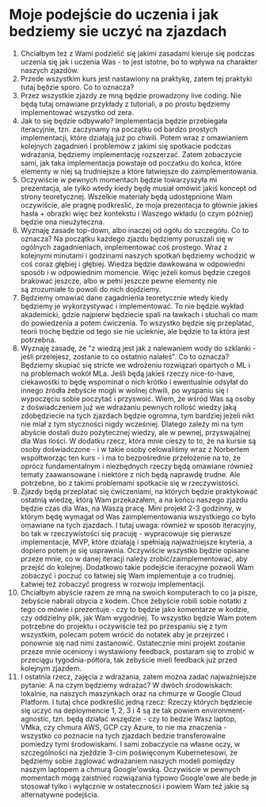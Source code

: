 # Moje podejście do uczenia i jak bedziemy sie uczyć na zjazdach

1. Chciałbym też z Wami podzielić się jakimi zasadami kieruje się podczas uczenia się jak i uczenia Was - to jest istotne, bo to wpływa na charakter naszych zjazdów.
2. Przede wszystkim kurs jest nastawiony na praktykę, zatem tej praktyki tutaj bęðzie sporo. Co to oznacza?
3. Przez wszystkie zjazdy ze mną będzie prowadzony live coding. Nie będą tutaj omawiane przykłady z tutoriali, a po prostu będziemy implementować wszystko od zera.
4. Jak to się będzie odbywało? Implementacja będzie przebiegała iteracyjnie, tzn. zaczynamy na początku od bardzo prostych implementacji, które działają już po chwili. Potem wraz z omawianiem kolejnych zagadnień i problemów z jakimi się spotkacie podczas wdrażania, będziemy implementację rozszerzać. Zatem zobaczycie sami, jak taka implementacja powstaje od poczatku do końca, które elementy w niej są trudniejsze a które łatwiejsze do zaimplementowania.
6. Oczywiście w pewnych momentach będzie towarzyszyła mi prezentacja, ale tylko wtedy kiedy będę musiał omówić jakiś koncept od strony teoretycznej. Wszelkie materiały będą udostępnione Wam oczywiście, ale pragnę podkreslić, że moja prezentacja to głównie jakieś hasła + obrazki więc bez kontekstu i Waszego wkładu (o czym później) będzie ona nieużyteczna.
7. Wyznaję zasade top-down, albo inaczej od ogółu do szczegółu. Co to oznacza? Na początku każdego zjazdu będziemy poruszali się w ogólnych zagadnieniach, implementować coś prostego. Wraz z kolejnymi minutami i godzinami naszych spotkań będziemy wchodzić w coś coraz głębiej i głębiej. Wiedza będzie dawkowana w odpowiedni sposób i w odpowiednim momencie. Więc jeżeli komuś będzie czegoś brakować jeszcze, albo w pełni jeszcze pewne elementy nie są zrozumiałe to powoli do nich dojdziemy.
8. Będziemy omawiać dane zagadnienia teoretycznie wtedy kiedy będziemy je wykorzystywać i implementować. To nie będzie wykład akademicki, gdzie najpierw będziecie spali na ławkach i słuchali co mam do powiedzenia a potem ćwiczenia. To wszystko będzie się przeplatać, teorii trochę będzie od tego sie nie ucieknie, ale będzie to ta która jest potrzebna. 
9. Wyznaję zasadę, że "z wiedzą jest jak z nalewaniem wody do szklanki - jeśli przelejesz, zostanie to co ostatnio nalałeś". Co to oznacza? Będziemy skupiać się stricte we wdrożeniu rozwiązań opartych o ML i na problemach wokół MLa. Jeśli będą jakieś rzeczy nice-to-have, ciekawostki to będę wspominał o nich krótko i ewentualnie odsyłał do innego źródła żebyście mogli w wolnej chwili, po wyspaniu się i wypoczęciu sobie poczytać i przyswoić. Wiem, że wśród Was są osoby z doświadczeniem już we wdrażaniu pewnych roIlość wiedzy jaką zdobędziecie na tych zjazdach będzie ogromna, tym bardziej jeżeli nikt nie miał z tym styczności nigdy wcześniej. Dlatego zależy mi na tym abyście dostali dużo pożytecznej wiedzy, ale w pewnej, przyswajalnej dla Was ilości. W dodatku rzecz, która mnie cieszy to to, że na kursie są osoby doświadczone - i w takie osoby celowaliśmy wraz z Norbertem współtworząc ten kurs - i ma to bezpośrednie przełożenie na to, że oprócz fundamentalnym i niezbędnych rzeczy będą omawiane również tematy zaawansowane i niektóre z nich będą naprawdę trudne. Ale potrzebne, bo z takimi problemami spotkacie się w rzeczywistości.
10. Zjazdy będą przeplatać się ćwiczeniami, na których będzie praktykować ostatnią wiedzę, którą Wam przekazałem, a na końcu naszego zjazdu będzie czas dla Was, na Waszą pracę. Mini projekt 2-3 godzinny, w którym będę wymagał od Was zaimplementowania wszystkiego co było omawiane na tych zjazdach. I tutaj uwaga: również w sposób iteracyjny, bo tak w rzeczywistości się pracuję - wypracowuje się pierwsze implementacje, MVP, które działają i spełniają najważniejsze kryteria, a dopiero potem je się usprawnia. Oczywiście wszystko będzie opisane przeze mnie, co w danej iteracji należy zrobić/zaimplementować, aby przejść do kolejnej. Dodatkowo takie podejście iteracyjne pozwoli Wam zobaczyć i poczuć co łatwiej się Wam implementuje a co trudniej. Łatwiej też zobaczyć progress w rozwoju implementacji. 
11. Chciałbym abyście razem ze mną na swoich komputerach to co ja pisze, żebyście nabrali obycia z kodem. Chce żebyście robili sobie notatki z tego co mówie i prezentuje - czy to będzie jako komentarze w kodzie, czy oddzielny plik, jak Wam wygodniej. To wszystko będzie Wam potem potrzebne do projektu i oczywiście też po przespaniu się z tym wszystkim, polecam potem wrócić do notatek aby je przejrzeć i ponownie się nad nimi zastanowić. Ostatecznie mini projekt zostanie przeze mnie oceniony i wystawiony feedback, postaram się to zrobić w przeciągu tygodnia-półtora, tak żebyście mieli feedback już przed kolejnym zjazdem.
12. I ostatnia rzecz, zajęcia z wdrażania, zatem można zadać najważniejsze pytanie: A na czym będziemy wdrażać? W dwóch środowiskach: lokalnie, na naszych maszynkach oraz na chmurze w Google Cloud Platform. I tutaj chce podkreślić jedną rzecz: Rzeczy których będziecie się uczyć na deploymencie 1, 2, 3 i 4 są że tak powiem environment-agnostic, tzn. będą działać wszędzie - czy to bedzie Wasz laptop, VMka, czy chmura AWS, GCP czy Azure, to nie ma znaczenia - wszystko co poznacie na tych zjazdach bedzie transferowalne pomiedzy tymi środowiskami. I sami zobaczycie na własne oczy, w szczególności na zjeździe 3-cim poświęconym Kubernetesowi, że będziemy sobie żąglować wdrażaniem naszych modeli pomiędzy naszym laptopem a chmurą Google'owską. Oczywiście w pewnych momentach mogą zaistnieć rozwiązania typowo Google'owe ale bede je stosował tylko i wyłącznie w ostateczności i powiem Wam też jakie są alternatywne podejścia.